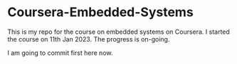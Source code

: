 # Coursera-Embedded-Systems
This is my repo for the course on embedded systems on Coursera. I started the course on 11th Jan 2023. The progress is on-going.


I am going to commit first here now.